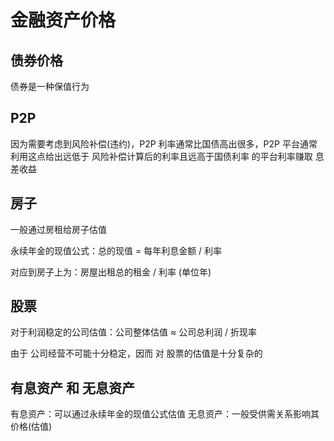 # 金融资产价格

## 债券价格

债券是一种保值行为

## P2P

因为需要考虑到风险补偿(违约)，P2P 利率通常比国债高出很多，P2P 平台通常利用这点给出远低于 风险补偿计算后的利率且远高于国债利率 的平台利率赚取 息差收益

## 房子

一般通过房租给房子估值

永续年金的现值公式：总的现值 = 每年利息金额 / 利率

对应到房子上为：房屋出租总的租金 / 利率 (单位年)

## 股票

对于利润稳定的公司估值：公司整体估值 ≈ 公司总利润 / 折现率

由于 公司经营不可能十分稳定，因而 对 股票的估值是十分复杂的

## 有息资产 和 无息资产

有息资产：可以通过永续年金的现值公式估值
无息资产：一般受供需关系影响其价格(估值)
